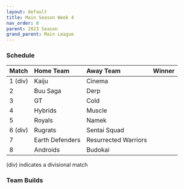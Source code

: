 ```yaml
---
layout: default
title: Main Season Week 4
nav_order: 8
parent: 2023 Season
grand_parent: Main League
---
```

### Schedule

| Match   | Home Team       | Away Team            | Winner |
|:--------|:----------------|:---------------------|:-------|
| 1 (div) | Kaiju           | Cinema               |        |
| 2       | Buu Saga        | Derp                 |        |
| 3       | GT              | Cold                 |        |
| 4       | Hybrids         | Muscle               |        |
| 5       | Royals          | Namek                |        |
| 6 (div) | Rugrats         | Sentai Squad         |        |
| 7       | Earth Defenders | Resurrected Warriors |        |
| 8       | Androids        | Budokai              |        |


(div) indicates a divisional match

### Team Builds


